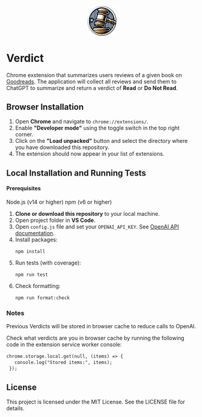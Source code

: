 <p align="center">
  <img src="assets\gavel_circular.png" alt="Verdict Chrome Extension" width="15%">
</p>

# **Verdict**

Chrome exstension that summarizes users reviews of a given book on [Goodreads](https://www.goodreads.com). The application will collect all reviews and send them to ChatGPT to summarize and return a verdict of **Read** or **Do Not Read**.

## **Browser Installation**

1. Open **Chrome** and navigate to `chrome://extensions/`.
1. Enable **"Developer mode"** using the toggle switch in the top right corner.
1. Click on the **"Load unpacked"** button and select the directory where you have downloaded this repository.
1. The extension should now appear in your list of extensions.

## Local Installation and Running Tests

#### Prerequisites

Node.js (v14 or higher)
npm (v6 or higher)

1. **Clone or download this repository** to your local machine.
1. Open project folder in **VS Code**.
1. Open `config.js` file and set your `OPENAI_API_KEY`. See [OpenAI API documentation](https://platform.openai.com/docs/api-reference/api-keys).
1. Install packages:
   ```
   npm install
   ```
1. Run tests (with coverage):
   ```
   npm run test
   ```
1. Check formatting:
   ```
   npm run format:check
   ```

### **Notes**

Previous Verdicts will be stored in browser cache to reduce calls to OpenAI.

Check what verdicts are you in browser cache by running the following code in the extension service worker console:

```
chrome.storage.local.get(null, (items) => {
   console.log("Stored items:", items);
 });
```

## **License**

This project is licensed under the MIT License. See the LICENSE file for details.
